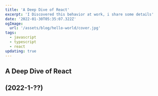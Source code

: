 ```yaml
---
title: 'A Deep Dive of React'
excerpt: 'I Discovered this behavior at work, i share some details'
date: '2022-01-30T05:35:07.322Z'
ogImage:
  url: '/assets/blog/hello-world/cover.jpg'
tags:
  - javascript
  - typescript
  - react
updating: true
---
```


## A Deep Dive of React

## (2022-1-??)